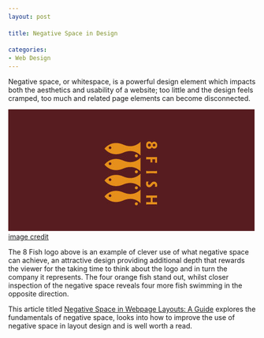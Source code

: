 ```yaml
---
layout: post

title: Negative Space in Design

categories:
- Web Design
---
```


Negative space, or whitespace, is a powerful design element which impacts both the aesthetics and usability of a website; too little and the design feels cramped, too much and related page elements can become disconnected.

![8 Fish logo which makes clever use of negative space](/img/content/eight-fish.jpg)
[image credit](http://www.logofaves.com/2009/05/8-fish/)

The 8 Fish logo above is an example of clever use of what negative space can achieve, an attractive design providing additional depth that rewards the viewer for the taking time to think about the logo and in turn the company it represents. The four orange fish stand out, whilst closer inspection of the negative space reveals four more fish swimming in the opposite direction.

This article titled [Negative Space in Webpage Layouts: A Guide](http://sixrevisions.com/web_design/negative-space-in-webpage-layouts-a-guide/) explores the fundamentals of negative space, looks into how to improve the use of negative space in layout design and is well worth a read.
